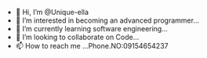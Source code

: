 - 👋 Hi, I’m @Unique-ella
- 👀 I’m interested in becoming an advanced programmer...
- 🌱 I’m currently learning software engineering...
- 💞️ I’m looking to collaborate on Code...
- 📫 How to reach me ...Phone.NO:09154654237

<!---
Unique-ella/Unique-ella is a ✨ special ✨ repository because its `README.md` (this file) appears on your GitHub profile.
You can click the Preview link to take a look at your changes.
--->
